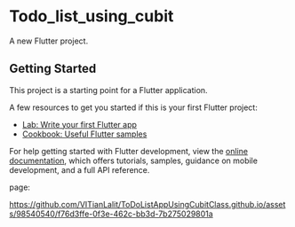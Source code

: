 # Todo_list_using_cubit

A new Flutter project.

## Getting Started

This project is a starting point for a Flutter application.

A few resources to get you started if this is your first Flutter project:

- [Lab: Write your first Flutter app](https://docs.flutter.dev/get-started/codelab)
- [Cookbook: Useful Flutter samples](https://docs.flutter.dev/cookbook)

For help getting started with Flutter development, view the
[online documentation](https://docs.flutter.dev/), which offers tutorials,
samples, guidance on mobile development, and a full API reference.



page:





https://github.com/VITianLalit/ToDoListAppUsingCubitClass.github.io/assets/98540540/f76d3ffe-0f3e-462c-bb3d-7b275029801a

